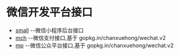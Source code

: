 # 微信开发平台接口

+ [small](./small/README.md) --微信小程序后台接口
+ [mch](./mch/README.md) --微信支付接口,基于 gopkg.in/chanxuehong/wechat.v2
+ [mp](./mp/README.md) --微信公众平台接口,基于 gopkg.in/chanxuehong/wechat.v2